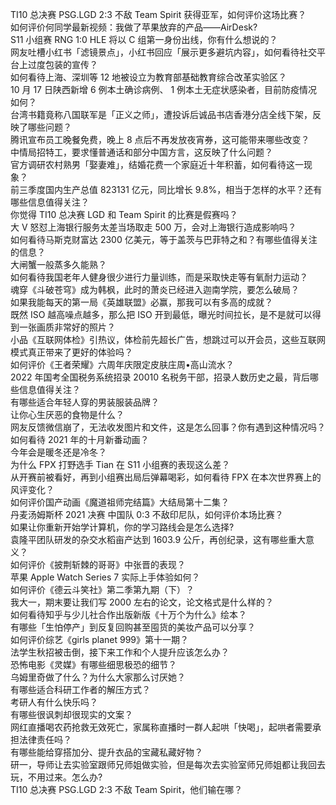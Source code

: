 TI10 总决赛 PSG.LGD 2:3 不敌 Team Spirit 获得亚军，如何评价这场比赛？  
如何评价何同学最新视频：我做了苹果放弃的产品——AirDesk?  
S11 小组赛 RNG 1:0 HLE 将以 C 组第一身份出线，你有什么想说的？  
网友吐槽小红书「滤镜景点」，小红书回应「展示更多避坑内容」，如何看待社交平台上过度包装的宣传？  
如何看待上海、深圳等 12 地被设立为教育部基础教育综合改革实验区？  
10 月 17 日陕西新增 6 例本土确诊病例、 1 例本土无症状感染者，目前防疫情况如何？  
台湾书籍竟称八国联军是「正义之师」，遭投诉后诚品书店香港分店全线下架，反映了哪些问题？  
腾讯宣布员工晚餐免费，晚上 8 点后不再发放夜宵券，这可能带来哪些改变？  
中情局招特工，要求懂普通话和部分中国方言，这反映了什么问题？  
官方调研农村熟男「娶妻难」，结婚花费一个家庭近十年积蓄，如何看待这一现象？  
前三季度国内生产总值 823131 亿元，同比增长 9.8%，相当于怎样的水平？还有哪些信息值得关注？  
你觉得 TI10 总决赛 LGD 和 Team Spirit 的比赛是假赛吗？  
大 V 怒怼上海银行服务太差当场取走 500 万，会对上海银行造成影响吗？  
如何看待马斯克财富达 2300 亿美元，等于盖茨与巴菲特之和？有哪些值得关注的信息？  
大闸蟹一般蒸多久能熟？  
如何看待我国老年人健身很少进行力量训练，而是采取快走等有氧耐力运动？  
魂穿《斗破苍穹》成为韩枫，此时的萧炎已经进入迦南学院，要怎么破局？  
如果我能每天的第一局《英雄联盟》必赢，那我可以有多高的成就？  
既然 ISO 越高噪点越多，那么把 ISO 开到最低，曝光时间拉长，是不是就可以得到一张画质非常好的照片？  
小品《互联网体检》引热议，体检前先超长广告，想跳过可以开会员，这些互联网模式真正带来了更好的体验吗？  
如何评价《王者荣耀》六周年庆限定皮肤庄周•高山流水？  
2022 年国考全国税务系统招录 20010 名税务干部，招录人数历史之最，背后哪些信息值得关注？  
有哪些适合年轻人穿的男装服装品牌？  
让你心生厌恶的食物是什么？  
网友反馈微信崩了，无法收发图片和文件，这是怎么回事？你有遇到这种情况吗？  
如何看待 2021 年的十月新番动画？  
今年会是暖冬还是冷冬？  
为什么 FPX 打野选手 Tian 在 S11 小组赛的表现这么差？  
从开赛前被看好，再到小组赛出局后弹幕喝彩，如何看待 FPX 在本次世界赛上的风评变化？  
如何评价国产动画《魔道祖师完结篇》大结局第十二集？  
丹麦汤姆斯杯 2021 决赛 中国队 0:3 不敌印尼队，如何评价本场比赛？  
如果让你重新开始学计算机，你的学习路线会是怎么选择?  
袁隆平团队研发的杂交水稻亩产达到 1603.9 公斤，再创纪录，这有哪些重大意义？  
如何评价《披荆斩棘的哥哥》中张晋的表现？  
苹果 Apple Watch Series 7 实际上手体验如何？  
如何评价《德云斗笑社》第二季第九期（下）？  
我大一，期末要让我们写 2000 左右的论文，论文格式是什么样的？  
如何看待知乎与少儿社合作出版新版《十万个为什么》绘本？  
有哪些「生怕停产」到反复回购甚至囤货的美妆产品可以分享？  
如何评价综艺《girls planet 999》第十一期？  
法学生秋招被击倒，接下来工作和个人提升应该怎么办？  
恐怖电影《灵媒》有哪些细思极恐的细节？  
乌姆里奇做了什么？为什么大家那么讨厌她？  
有哪些适合科研工作者的解压方式？  
考研人有什么快乐吗？  
有哪些很讽刺却很现实的文案？  
网红直播喝农药抢救无效死亡，家属称直播时一群人起哄「快喝」，起哄者需要承担法律责任吗？  
有哪些能给穿搭加分、提升衣品的宝藏私藏好物？  
研一，导师让去实验室跟师兄师姐做实验，但是每次去实验室师兄师姐都让我回去玩，不用过来。怎么办?  
TI10 总决赛 PSG.LGD 2:3 不敌 Team Spirit，他们输在哪？  

